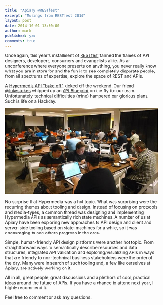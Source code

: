 ```yaml
---
title: "Apiary @RESTfest"
excerpt: "Musings from RESTfest 2014"
layout: post
date: 2014-10-01 13:50:00
author: mark
published: yes
comments: true
---
```


Once again, this year's installment of [RESTfest][] fanned the flames of API designers, developers, consumers and
evangelists alike. As an unconference where everyone presents on anything, you never really know what you are in store
for and the fun is to see completely disparate people, from all spectrums of expertise, explore the space of REST and
APIs.

A [Hypermedia API "bake off"][] kicked off the weekend. Our friend [@lukestokes][] whipped up an [API Blueprint][] on
the fly for our team. Unfortunately, technical difficulties (mine) hampered our glorious plans. Such is life on a
Hackday.

![Hackday](/images/2014-10-02-RESTfest/hackday.jpg)

No surprise that Hypermedia was a hot topic. What was surprising were the recurring themes about tooling and design.
Instead of focusing on protocols and media-types, a common thread was designing and implementing Hypermedia APIs
as semantically rich state machines. A number of us at Apiary have been exploring new approaches to API design and
client and server-side tooling based on state-machines for a while, so it was encouraging to see others progress in
the area.

Simple, human-friendly API design platforms were another hot topic. From straightforward ways to semantically describe
resources and data structures, integrated API validation and exploring/visualizing APIs in ways that are friendly to
non-technical business stakeholders were the order of the day. Many were in search of such tooling and, a few like
ourselves at Apiary, are actively working on it.

All in all, great people, great discussions and a plethora of cool, practical ideas around the future of APIs. If you
have a chance to attend next year, I highly recommend it.

Feel free to comment or ask any questions.

[RESTfest]: http://restfest.org
[Hypermedia API "bake off"]: https://github.com/RESTFest/2014-Greenville/wiki/Hack%20Day
[@lukestokes]: https://twitter.com/lukestokes
[API Blueprint]: http://restfest2014.docs.apiary.io/
